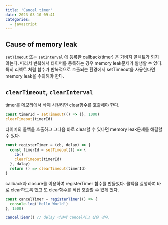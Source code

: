 ```yaml
---
title: 'Cancel timer'
date: 2023-03-10 09:41
categories:
  - javascript
---
```


## Cause of memory leak

`setTimeout` 또는 `setInterval` 에 등록한 callback(timer) 은 가비지 콜렉트가 되지 않는다. 따라서 반복해서 타이머를 등록하는 경우 memory leak문제가 발생할 수 있다. 특히 리액트 처럼 함수가 반복적으로 호출되는 환경에서 setTimeout을 사용한다면 memory leak을 주의해야 한다.

## `clearTimeout`, `clearInterval`

timer를 메모리에서 삭제 시킬려면 clear함수를 호출해야 한다.

```ts
const timerId = setTimeout(() => {}, 1000)
clearTimeout(timerId)
```

타이머의 콜백을 호출하고 그다음 바로 clear할 수 있다면 memory leak문제를 해결할 수 있다.

```ts
const registerTimer = (cb, delay) => {
  const timerId = setTimeout(() => {
    cb()
    clearTimeout(timerId)
  }, dalay)
  return () => clearTimeout(timerId)
}
```

callback과 closure를 이용하여 registerTimer 함수를 만들었다. 콜백을 실행하여 바로 clear하도록 했고 또 clear함수를 직접 호출할 수 있게 했다.

```ts
const cancelTimer = registerTimer(() => {
  console.log('Hello World')
}, 1500)

cancelTiemr() // delay 이전에 cancel하고 싶은 경우.
```

